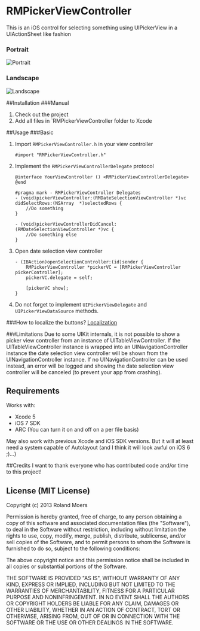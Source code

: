 RMPickerViewController
=============================

This is an iOS control for selecting something using UIPickerView in a UIActionSheet like fashion

### Portrait
![Portrait](http://cooperrs.github.io/RMPickerViewController/images/Screen1.png)

### Landscape
![Landscape](http://cooperrs.github.com/RMPickerViewController/images/Screen2.png)

##Installation
###Manual
1. Check out the project
2. Add all files in `RMPickerViewController folder to Xcode

##Usage
###Basic
1. Import `RMPickerViewController.h` in your view controller
	
	```objc
	#import "RMPickerViewController.h"
	```
2. Implement the `RMPickerViewControllerDelegate` protocol
	
	```objc
	@interface YourViewController () <RMPickerViewControllerDelegate>
	@end
	```
	
	```objc
	#pragma mark - RMPickerViewController Delegates
	- (void)pickerViewController:(RMDateSelectionViewController *)vc didSelectRows:(NSArray  *)selectedRows {
		//Do something
	}

	- (void)pickerViewControllerDidCancel:(RMDateSelectionViewController *)vc {
		//Do something else
	}
	```
	
3. Open date selection view controller
	
	```objc
	- (IBAction)openSelectionController:(id)sender {
    	RMPickerViewController *pickerVC = [RMPickerViewController pickerController];
    	pickerVC.delegate = self;
    	
   		[pickerVC show];
	}
	
4. Do not forget to implement `UIPickerViewDelegate` and `UIPickerViewDataSource` methods.

###How to localize the buttons? 
[Localization](https://github.com/CooperRS/RMPickerViewController/wiki/Localization)

###Limitations
Due to some UIKit internals, it is not possible to show a picker view controller from an instance of UITableViewController. If the UITableViewController instance is wrapped into an UINavigationController instance the date selection view controller will be shown from the UINavigationController instance. If no UINavigationController can be used instead, an error will be logged and showing the date selection view controller will be canceled (to prevent your app from crashing).

## Requirements
Works with:

* Xcode 5
* iOS 7 SDK
* ARC (You can turn it on and off on a per file basis)

May also work with previous Xcode and iOS SDK versions. But it will at least need a system capable of Autolayout (and I think it will look awful on iOS 6 ;)...)

##Credits
I want to thank everyone who has contributed code and/or time to this project!

## License (MIT License)
Copyright (c) 2013 Roland Moers

Permission is hereby granted, free of charge, to any person obtaining a copy
of this software and associated documentation files (the "Software"), to deal
in the Software without restriction, including without limitation the rights
to use, copy, modify, merge, publish, distribute, sublicense, and/or sell
copies of the Software, and to permit persons to whom the Software is
furnished to do so, subject to the following conditions:

The above copyright notice and this permission notice shall be included in
all copies or substantial portions of the Software.

THE SOFTWARE IS PROVIDED "AS IS", WITHOUT WARRANTY OF ANY KIND, EXPRESS OR
IMPLIED, INCLUDING BUT NOT LIMITED TO THE WARRANTIES OF MERCHANTABILITY,
FITNESS FOR A PARTICULAR PURPOSE AND NONINFRINGEMENT. IN NO EVENT SHALL THE
AUTHORS OR COPYRIGHT HOLDERS BE LIABLE FOR ANY CLAIM, DAMAGES OR OTHER
LIABILITY, WHETHER IN AN ACTION OF CONTRACT, TORT OR OTHERWISE, ARISING FROM,
OUT OF OR IN CONNECTION WITH THE SOFTWARE OR THE USE OR OTHER DEALINGS IN
THE SOFTWARE.
